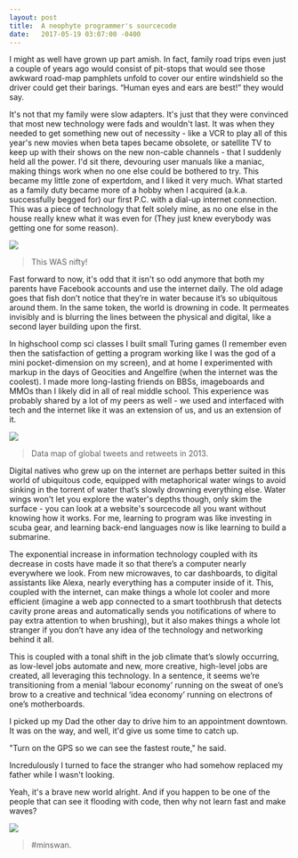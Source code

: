 ```yaml
---
layout: post
title:  A neophyte programmer's sourcecode  
date:   2017-05-19 03:07:00 -0400
---
```


I might as well have grown up part amish. In fact, family road trips even just a couple of years ago would consist of pit-stops that would see those awkward road-map pamphlets unfold to cover our entire windshield so the driver could get their barings. “Human eyes and ears are best!” they would say.

It's not that my family were slow adapters. It's just that they were convinced that most new technology were fads and wouldn't last. It was when they needed to get something new out of necessity - like a VCR to play all of this year's new movies when beta tapes became obsolete, or satellite TV to keep up with their shows on the new non-cable channels - that I suddenly held all the power. I'd sit there, devouring user manuals like a maniac, making things work when no one else could be bothered to try. This became my little zone of expertdom, and I liked it very much. What started as a family duty became more of a hobby when I acquired (a.k.a. successfully begged for) our first P.C. with a dial-up internet connection. This was a piece of technology that felt solely mine, as no one else in the house really knew what it was even for (They just knew everybody was getting one for some reason). 

![](http://i.imgur.com/1mv08Xe.jpg)
> This WAS nifty!

Fast forward to now, it's odd that it isn't so odd anymore that both my parents have Facebook accounts and use the internet daily. The old adage goes that fish don’t notice that they’re in water because it’s so ubiquitous around them. In the same token, the world is drowning in code. It permeates invisibly and is blurring the lines between the physical and digital, like a second layer building upon the first.

In highschool comp sci classes I built small Turing games (I remember even then the satisfaction of getting a program working like I was the god of a mini pocket-dimension on my screen), and at home I experimented with markup in the days of Geocities and Angelfire (when the internet was the coolest). I made more long-lasting friends on BBSs, imageboards and MMOs than I likely did in all of real middle school. This experience was probably shared by a lot of my peers as well - we used and interfaced with tech and the internet like it was an extension of us, and us an extension of it. 

![](http://www.techlicious.com/images/misc/twitter-retweet-map-600px.jpg)
> Data map of global tweets and retweets in 2013.

Digital natives who grew up on the internet are perhaps better suited in this world of ubiquitous code, equipped with metaphorical water wings to avoid sinking in the torrent of water that’s slowly drowning everything else. Water wings won't let you explore the water's depths though, only skim the surface - you can look at a website's sourcecode all you want without knowing how it works. For me, learning to program was like investing in scuba gear, and learning back-end languages now is like learning to build a submarine.

The exponential increase in information technology coupled with its decrease in costs have made it so that there’s a computer nearly everywhere we look. From new microwaves, to car dashboards, to digital assistants like Alexa, nearly everything has a computer inside of it. This, coupled with the internet, can make things a whole lot cooler and more efficient (imagine a web app connected to a smart toothbrush that detects cavity prone areas and automatically sends you notifications of where to pay extra attention to when brushing), but it also makes things a whole lot stranger if you don’t have any idea of the technology and networking behind it all. 

This is coupled with a tonal shift in the job climate that’s slowly occurring, as low-level jobs automate and new, more creative, high-level jobs are created, all leveraging this technology. In a sentence, it seems we’re transitioning from a menial ‘labour economy’ running on the sweat of one’s brow to a creative and technical ‘idea economy’ running on electrons of one’s motherboards. 

I picked up my Dad the other day to drive him to an appointment downtown. It was on the way, and well, it'd give us some time to catch up. 

"Turn on the GPS so we can see the fastest route," he said.

Incredulously I turned to face the stranger who had somehow replaced my father while I wasn't looking.

Yeah, it's a brave new world alright. And if you happen to be one of the people that can see it flooding with code, then why not learn fast and make waves?

![](https://media.giphy.com/media/ZiE2Yj0Hym1yM/giphy.gif)
> #minswan.

